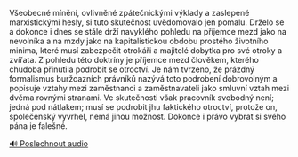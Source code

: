 
Všeobecné mínění, ovlivněné zpátečnickými výklady a zaslepené marxistickými hesly, si tuto skutečnost uvědomovalo jen pomalu. Drželo se a dokonce i dnes se stále drží navyklého pohledu na příjemce mezd jako na nevolníka a na mzdy jako na kapitalistickou obdobu prostého životního minima, které musí zabezpečit otrokáři a majitelé dobytka pro své otroky a zvířata. Z pohledu této doktríny je příjemce mezd člověkem, kterého chudoba přinutila podrobit se otroctví. Je nám tvrzeno, že prázdný formalismus buržoazních právníků nazývá toto podrobení dobrovolným a popisuje vztahy mezi zaměstnanci a zaměstnavateli jako smluvní vztah mezi dvěma rovnými stranami. Ve skutečnosti však pracovník svobodný není; jedná pod nátlakem; musí se podrobit jhu faktického otroctví, protože on, společenský vyvrhel, nemá jinou možnost. Dokonce i právo vybrat si svého pána je falešné.

[🔊 Poslechnout audio](/data/7-paragraphs/audio/chapter_111/para_005-Veobecn-mnn-ovlivnn-zptenickmi-vklady.mp3)
